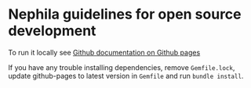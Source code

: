 # Nephila guidelines for open source development

To run it locally see [Github documentation on Github pages](https://docs.github.com/en/pages/setting-up-a-github-pages-site-with-jekyll/testing-your-github-pages-site-locally-with-jekyll)

If you have any trouble installing dependencies, remove `Gemfile.lock`, update github-pages to latest version
in `Gemfile` and run `bundle install`.
